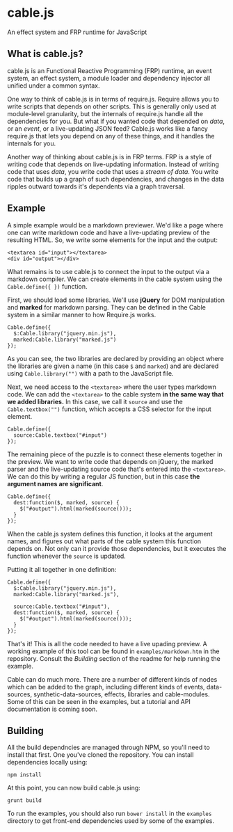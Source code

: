 # cable.js

An effect system and FRP runtime for JavaScript

## What is cable.js?

cable.js is an Functional Reactive Programming (FRP) runtime, an event system,
an effect system, a module loader and dependency injector all unified under a 
common syntax.

One way to think of cable.js is in terms of require.js. Require allows you to 
write scripts that depends on other scripts. This is generally only used at 
module-level granularity, but the internals of require.js handle all the 
dependencies for you. But what if you wanted code that depended on *data*, or 
an *event*, or a live-updating JSON feed? Cable.js works like a fancy require.js
that lets you depend on any of these things, and it handles the internals for 
you.

Another way of thinking about cable.js is in FRP terms. FRP is a style of 
writing code that depends on live-updating information. Instead of writing code
that uses *data*, you write code that uses a *stream of data*. You write code
that builds up a graph of such dependencies, and changes in the data ripples 
outward towards it's dependents via a graph traversal.

## Example

A simple example would be a markdown previewer. We'd like a page where one can 
write markdown code and have a live-updating preview of the resulting HTML. So,
we write some elements for the input and the output:

    <textarea id="input"></textarea>
    <div id="output"></div>

What remains is to use cable.js to connect the input to the output via a
markdown compiler. We can create elements in the cable system using the 
`Cable.define({ })` function.

First, we should load some libraries. We'll use **jQuery** for DOM manipulation 
and **marked** for markdown parsing. They can be defined in the Cable system in
a similar manner to how Require.js works.

    Cable.define({
      $:Cable.library("jquery.min.js"),
      marked:Cable.library("marked.js")
    });

As you can see, the two libraries are declared by providing an object where the 
libraries are given a name (in this case `$` and `marked`) and are declared 
using `Cable.library("")` with a path to the JavaScript file.

Next, we need access to the `<textarea>` where the user types markdown code. We 
can add the `<textarea>` to the cable system **in the same way that we added
libraries.** In this case, we call it `source` and use the `Cable.textbox("")` 
function, which accepts a CSS selector for the input element.

    Cable.define({
      source:Cable.textbox("#input")
    });

The remaining piece of the puzzle is to connect these elements together in the 
preview. We want to write code that depends on jQuery, the marked parser and the
live-updating source code that's entered into the `<textarea>`. We can do this
by writing a regular JS function, but in this case **the argument names are 
significant**.

    Cable.define({
      dest:function($, marked, source) {
        $("#output").html(marked(source()));
      }
    });

When the cable.js system defines this function, it looks at the argument names,
and figures out what parts of the cable system this function depends on. Not 
only can it provide those dependencies, but it executes the function whenever 
the `source` is updated.

Putting it all together in one definition:

    Cable.define({
      $:Cable.library("jquery.min.js"),
      marked:Cable.library("marked.js"),

      source:Cable.textbox("#input"),
      dest:function($, marked, source) {
        $("#output").html(marked(source()));
      }
    });

That's it! This is all the code needed to have a live upading preview. A working
example of this tool can be found in `examples/markdown.htm` in the repository.
Consult the *Building* section of the readme for help running the example.

Cable can do much more. There are a number of different kinds of nodes which can
be added to the graph, including different kinds of events, data-sources, 
synthetic-data-sources, effects, libraries and cable-modules. Some of this can 
be seen in the examples, but a tutorial and API documentation is coming soon.

## Building

All the build dependncies are managed through NPM, so you'll need to install 
that first. One you've cloned the repository. You can install dependencies 
locally using:

    npm install

At this point, you can now build cable.js using:

    grunt build

To run the examples, you should also run `bower install` in the `examples` 
directory to get front-end dependencies used by some of the examples.
